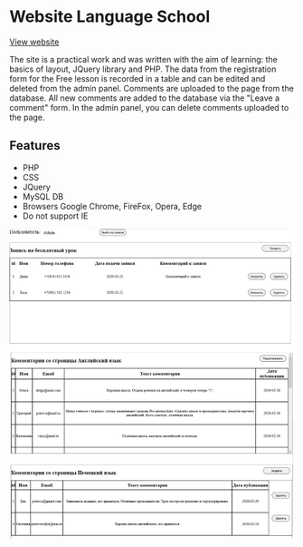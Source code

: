 # Website Language School
[View website](http://lang-school.epizy.com/)

The site is a practical work and was written with the aim of learning: the basics of layout,  JQuery library and PHP.
The data from the registration form for the Free lesson is recorded in a table and can be edited and deleted from the admin panel.
Comments are uploaded to the page from the database. All new comments are added to the database via the "Leave a comment" form. In the admin panel, you can delete comments uploaded to the page.

## Features
- PHP
- CSS
- JQuery
- MySQL DB
- Browsers Google Chrome, FireFox, Opera, Edge
- Do not support IE

![website](adminPanel.jpg "website")
